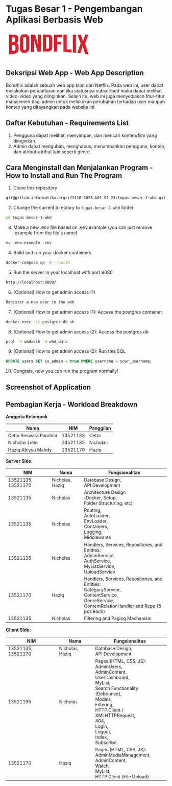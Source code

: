 # Tugas Besar 1 - Pengembangan Aplikasi Berbasis Web

![Logo](/assets/logo.png)

## **Deksripsi Web App - Web App Description**
Bondflix adalah sebuah web app klon dari Netflix. Pada web ini, user dapat melakukan pendaftaran dan jika statusnya subscribed maka dapat melihat
video-video yang diinginkan. Selain itu, web ini juga menyediakan fitur-fitur manajemen bagi admin untuk melakukan perubahan terhadap user maupun konten yang ditayangkan pada website ini.

## **Daftar Kebutuhan - Requirements List**
1. Pengguna dapat melihat, menyimpan, dan mencari konten/film yang diinginkan.
2. Admin dapat mengubah, menghapus, menambahkan pengguna, konten, dan atribut-atribut lain seperti genre.

## **Cara Menginstall dan Menjalankan Program - How to Install and Run The Program**
1. Clone this repository
```sh
git@gitlab.informatika.org:if3110-2023-k01-01-24/tugas-besar-1-wbd.git
```
2. Change the current directory to `tugas-besar-1-wbd` folder
```sh
cd tugas-besar-1-wbd
```
3. Make a new .env file based on .env.example (you can just remove .example from the file's name)
```sh
mv .env.example .env
```
4. Build and run your docker containers
```sh
docker-compose up -d --build
```
5. Run the server in your localhost with port 8080
```sh
http://localhost:8080/
```
6. [Optional] How to get admin access (1)
```sh
Register a new user in the web
```

7. [Optional] How to get admin access (1):
   Access the postgres container.
```sh
docker exec -it postgres-db sh
```

8. [Optional] How to get admin access (2): 
    Access the postgres db
```sh
psql -U wbdasik -d wbd_data
```

9. [Optional] How to get admin access (2):
    Run this SQL
```sql
UPDATE users SET is_admin = true WHERE username = your_username;
```

10. Congrats, now you can run the program normally!

## **Screenshot of Application**

## **Pembagian Kerja - Workload Breakdown**
**Anggota Kelompok**

| Nama                   | NIM      | Panggilan |
|------------------------|----------|-----------|
| Cetta Reswara Parahita | 13521133 | Cetta     |
| Nicholas Liem          | 13521135 | Nicholas  |
| Haziq Abiyyu Mahdy     | 13521170 | Haziq     |

**Server Side:**

| NIM                | Nama            | Fungsionalitas                                                                                                                                                  |
|--------------------|-----------------|-----------------------------------------------------------------------------------------------------------------------------------------------------------------|
| 13521135, 13521170 | Nicholas, Haziq | Database Design,<br/>API Development                                                                                                                            |
| 13521135           | Nicholas        | Architecture Design <br/>(Docker, Setup, <br/>Folder Structuring, etc)                                                                                          |
| 13521135           | Nicholas        | Routing, <br/>AutoLoader, <br/>EnvLoader, <br/>Containers, <br/>Logging, <br/>Middlewares                                                                       |
| 13521135           | Nicholas        | Handlers, Services, Repositories, and Entities: <br/>AdminService, <br/>AuthService, <br/>MyListService, <br/>UploadService                                     |
| 13521170           | Haziq           | Handlers, Services, Repositories, and Entities: <br/>CategoryService, <br/>ContentService, <br/>GenreService, <br/>ContentRelationHandler and Repo (5 pcs each) |
| 13521135           | Nicholas        | Filtering and Paging Mechanism                                                                                                                                  |


**Client Side:**

| NIM                | Nama            | Fungsionalitas                                                                                                                                                                                                                                                 |
|--------------------|-----------------|----------------------------------------------------------------------------------------------------------------------------------------------------------------------------------------------------------------------------------------------------------------|
| 13521135, 13521170 | Nicholas, Haziq | Database Design,<br/>API Development                                                                                                                                                                                                                           |
| 13521135           | Nicholas        | Pages (HTML, CSS, JS): <br/>AdminUsers, <br/>AdminContent, <br/>UserDashboard, <br/>MyList, <br/>Search Functionality (Debounce), <br/>Modals, <br/>Filtering, <br/>HTTP Client / XMLHTTPRequest, <br/>404, <br/>Login, <br/>Logout, <br/>Index, <br/>Subscribe |
| 13521170           | Haziq           | Pages (HTML, CSS, JS): <br/>AdminMediaManagement, <br/>AdminContent, <br/>Watch, <br/>MyList, <br/>HTTP Client (File Upload)                                                                                                                   |